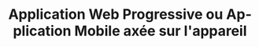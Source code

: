 ---
title: Application Web Progressive ou Application Mobile axée sur l'appareil
lang: fr
ref: pwa-mobile
---